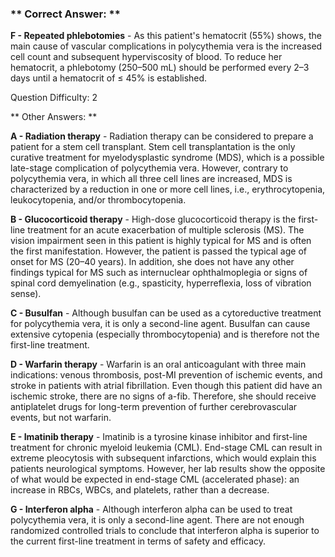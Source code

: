 ### ** Correct Answer: **

**F - Repeated phlebotomies** - As this patient's hematocrit (55%) shows, the main cause of vascular complications in polycythemia vera is the increased cell count and subsequent hyperviscosity of blood. To reduce her hematocrit, a phlebotomy (250–500 mL) should be performed every 2–3 days until a hematocrit of ≤ 45% is established.

Question Difficulty: 2

** Other Answers: **

**A - Radiation therapy** - Radiation therapy can be considered to prepare a patient for a stem cell transplant. Stem cell transplantation is the only curative treatment for myelodysplastic syndrome (MDS), which is a possible late-stage complication of polycythemia vera. However, contrary to polycythemia vera, in which all three cell lines are increased, MDS is characterized by a reduction in one or more cell lines, i.e., erythrocytopenia, leukocytopenia, and/or thrombocytopenia.

**B - Glucocorticoid therapy** - High-dose glucocorticoid therapy is the first-line treatment for an acute exacerbation of multiple sclerosis (MS). The vision impairment seen in this patient is highly typical for MS and is often the first manifestation. However, the patient is passed the typical age of onset for MS (20–40 years). In addition, she does not have any other findings typical for MS such as internuclear ophthalmoplegia or signs of spinal cord demyelination (e.g., spasticity, hyperreflexia, loss of vibration sense).

**C - Busulfan** - Although busulfan can be used as a cytoreductive treatment for polycythemia vera, it is only a second-line agent. Busulfan can cause extensive cytopenia (especially thrombocytopenia) and is therefore not the first-line treatment.

**D - Warfarin therapy** - Warfarin is an oral anticoagulant with three main indications: venous thrombosis, post-MI prevention of ischemic events, and stroke in patients with atrial fibrillation. Even though this patient did have an ischemic stroke, there are no signs of a-fib. Therefore, she should receive antiplatelet drugs for long-term prevention of further cerebrovascular events, but not warfarin.

**E - Imatinib therapy** - Imatinib is a tyrosine kinase inhibitor and first-line treatment for chronic myeloid leukemia (CML). End-stage CML can result in extreme pleocytosis with subsequent infarctions, which would explain this patients neurological symptoms. However, her lab results show the opposite of what would be expected in end-stage CML (accelerated phase): an increase in RBCs, WBCs, and platelets, rather than a decrease.

**G - Interferon alpha** - Although interferon alpha can be used to treat polycythemia vera, it is only a second-line agent. There are not enough randomized controlled trials to conclude that interferon alpha is superior to the current first-line treatment in terms of safety and efficacy.

